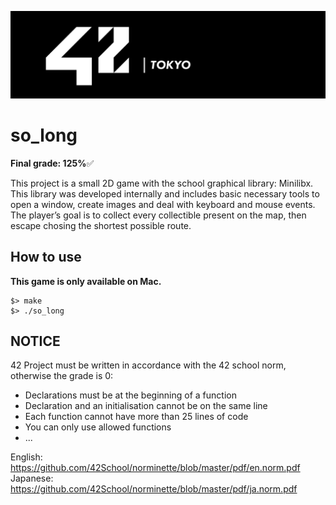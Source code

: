 ![](https://github.com/Sur1ive/42tokyo_piscine/blob/master/42.png)
# so_long
**Final grade: 125%**:white_check_mark:</br>

This project is a small 2D game with the school graphical library: Minilibx. This library was developed internally and includes basic necessary tools to open a window, create images and deal with keyboard and mouse events.
The player’s goal is to collect every collectible present on the map, then escape chosing the shortest possible route.

## How to use
**This game is only available on Mac.**
```
$> make
$> ./so_long
```

## NOTICE 
42 Project must be written in accordance with the 42 school norm, otherwise the grade is 0:
* Declarations must be at the beginning of a function
* Declaration and an initialisation cannot be on the same line
* Each function cannot have more than 25 lines of code
* You can only use allowed functions
* ...

English: https://github.com/42School/norminette/blob/master/pdf/en.norm.pdf <br />
Japanese: https://github.com/42School/norminette/blob/master/pdf/ja.norm.pdf
